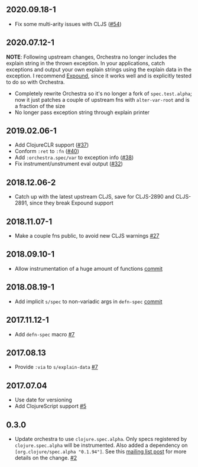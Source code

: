 ## 2020.09.18-1

- Fix some multi-arity issues with CLJS ([#54](https://github.com/jeaye/orchestra/pull/54))

## 2020.07.12-1

**NOTE**: Following upstream changes, Orchestra no longer includes the explain
string in the thrown exception. In your applications, catch exceptions and
output your own explain strings using the explain data in the exception. I
recommend [Expound](https://github.com/bhb/expound), since it works well and is
explicitly tested to do so with Orchestra.

- Completely rewrite Orchestra so it's no longer a fork of `spec.test.alpha`;
  now it just patches a couple of upstream fns with `alter-var-root` and is a
  fraction of the size
- No longer pass exception string through explain printer

## 2019.02.06-1

- Add ClojureCLR support ([#37](https://github.com/jeaye/orchestra/pull/37))
- Conform `:ret` to `:fn` ([#40](https://github.com/jeaye/orchestra/pull/40))
- Add `:orchestra.spec/var` to exception info ([#38](https://github.com/jeaye/orchestra/pull/38))
- Fix instrument/unstrument eval output ([#32](https://github.com/jeaye/orchestra/issues/32))

## 2018.12.06-2

- Catch up with the latest upstream CLJS, save for CLJS-2890 and CLJS-2891,
  since they break Expound support

## 2018.11.07-1

- Make a couple fns public, to avoid new CLJS warnings [#27](https://github.com/jeaye/orchestra/pull/27)

## 2018.09.10-1

- Allow instrumentation of a huge amount of functions [commit](https://github.com/jeaye/orchestra/commit/86f3a93918994db2ea0f90de2e767203b7b6d2c0)

## 2018.08.19-1

- Add implicit `s/spec` to non-variadic args in `defn-spec` [commit](https://github.com/jeaye/orchestra/commit/bc2561f63aace0fe6d822d8242d652254d504c49)

## 2017.11.12-1

- Add `defn-spec` macro [#7](https://github.com/jeaye/orchestra/issues/12)

## 2017.08.13

- Provide `:via` to `s/explain-data` [#7](https://github.com/jeaye/orchestra/issues/7)

## 2017.07.04

- Use date for versioning
- Add ClojureScript support [#5](https://github.com/jeaye/orchestra/issues/5)

## 0.3.0

- Update orchestra to use `clojure.spec.alpha`. Only specs registered by `clojure.spec.alpha` will be instrumented. Also added a dependency on `[org.clojure/spec.alpha "0.1.94"]`. See this [mailing list post](https://groups.google.com/forum/#!msg/clojure/10dbF7w2IQo/ec37TzP5AQAJ) for more details on the change. [#2](https://github.com/jeaye/orchestra/issues/2)
